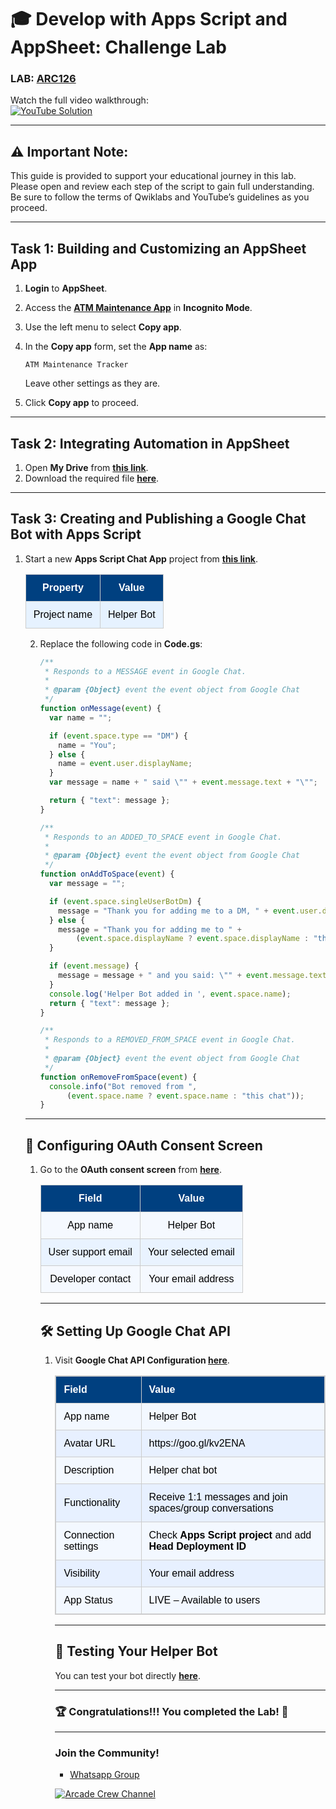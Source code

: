 # 🎓 **Develop with Apps Script and AppSheet: Challenge Lab**
### LAB: [ARC126](https://www.cloudskillsboost.google/focuses/66584?parent=catalog)
Watch the full video walkthrough:  
[![YouTube Solution](https://img.shields.io/badge/YouTube-Watch%20Solution-red?style=flat&logo=youtube)](https://youtu.be/nTB6AWZpbaY)

---

## ⚠️ **Important Note:**
This guide is provided to support your educational journey in this lab. Please open and review each step of the script to gain full understanding. Be sure to follow the terms of Qwiklabs and YouTube’s guidelines as you proceed.

---

##  **Task 1: Building and Customizing an AppSheet App**

1. **Login** to **AppSheet**.
2. Access the **[ATM Maintenance App](https://www.appsheet.com/template/AppDef?appName=ATMMaintenance-925818016)** in **Incognito Mode**.
3. Use the left menu to select **Copy app**.
4. In the **Copy app** form, set the **App name** as:

   ```plaintext
   ATM Maintenance Tracker
   ```
   Leave other settings as they are.
5. Click **Copy app** to proceed.

---

##  **Task 2: Integrating Automation in AppSheet**

1. Open **My Drive** from **[this link](https://drive.google.com/drive/my-drive)**.
2. Download the required file **[here](https://gourav8959-my.sharepoint.com/:f:/g/personal/gourav8959_gourav8959_onmicrosoft_com/Ejr59_zDiNRGko-iuLIritwBBmt-46CjuTLVqWpfzy9QeA?e=icLCtw)**.

---

## **Task 3: Creating and Publishing a Google Chat Bot with Apps Script**

1. Start a new **Apps Script Chat App** project from **[this link](https://script.google.com/home/projects/create?template=hangoutsChat)**.

   <table style="width:100%; border:1px solid #cccccc t; border-collapse:collapse; text-align:center; font-family:Arial, sans-serif;">
    <tr style="background-color:#004080; color:#ffffff;">
        <th style="padding:12px; border:1px solid #cccccc;">Property</th>
        <th style="padding:12px; border:1px solid #cccccc;">Value</th>
    </tr>
    <tr style="background-color:#e6f2ff; color:#000;">
        <td style="padding:12px; border:1px solid #cccccc;">Project name</td>
        <td style="padding:12px; border:1px solid #cccccc;">Helper Bot</td>
    </tr>
</table>


2. Replace the following code in **Code.gs**:

   ```javascript
   /**
    * Responds to a MESSAGE event in Google Chat.
    *
    * @param {Object} event the event object from Google Chat
    */
   function onMessage(event) {
     var name = "";

     if (event.space.type == "DM") {
       name = "You";
     } else {
       name = event.user.displayName;
     }
     var message = name + " said \"" + event.message.text + "\"";

     return { "text": message };
   }

   /**
    * Responds to an ADDED_TO_SPACE event in Google Chat.
    *
    * @param {Object} event the event object from Google Chat
    */
   function onAddToSpace(event) {
     var message = "";

     if (event.space.singleUserBotDm) {
       message = "Thank you for adding me to a DM, " + event.user.displayName + "!";
     } else {
       message = "Thank you for adding me to " +
           (event.space.displayName ? event.space.displayName : "this chat");
     }

     if (event.message) {
       message = message + " and you said: \"" + event.message.text + "\"";
     }
     console.log('Helper Bot added in ', event.space.name);
     return { "text": message };
   }

   /**
    * Responds to a REMOVED_FROM_SPACE event in Google Chat.
    *
    * @param {Object} event the event object from Google Chat
    */
   function onRemoveFromSpace(event) {
     console.info("Bot removed from ",
         (event.space.name ? event.space.name : "this chat"));
   }
   ```

---

## 🔑 **Configuring OAuth Consent Screen**

1. Go to the **OAuth consent screen** from **[here](https://console.cloud.google.com/apis/credentials/consent)**.

   <table style="width:100%; border:1px solid #cccccc t; border-collapse:collapse; text-align:center; font-family:Arial, sans-serif;">
    <tr style="background-color:#004080; color:#ffffff;">
        <th style="padding:12px; border:1px solid #cccccc;">Field</th>
        <th style="padding:12px; border:1px solid #cccccc;">Value</th>
    </tr>
    <tr style="background-color:#f5f9ff; color:#000;">
        <td style="padding:12px; border:1px solid #cccccc;">App name</td>
        <td style="padding:12px; border:1px solid #cccccc;">Helper Bot</td>
    </tr>
    <tr style="background-color:#e9f3ff; color:#000;">
        <td style="padding:12px; border:1px solid #cccccc;">User support email</td>
        <td style="padding:12px; border:1px solid #cccccc;">Your selected email</td>
    </tr>
    <tr style="background-color:#f5f9ff; color:#000;">
        <td style="padding:12px; border:1px solid #cccccc;">Developer contact</td>
        <td style="padding:12px; border:1px solid #cccccc;">Your email address</td>
    </tr>
</table>


---

## 🛠️ **Setting Up Google Chat API**

1. Visit **Google Chat API Configuration [here](https://console.cloud.google.com/apis/api/chat.googleapis.com/hangouts-chat)**.

   <table style="width:100%; border:1px solid #cccccc; border-collapse:collapse; text-align:left; font-family:Arial, sans-serif;">
    <tr style="background-color:#004080; color:#ffffff;">
        <th style="padding:12px; border:1px solid #cccccc;">Field</th>
        <th style="padding:12px; border:1px solid #cccccc;">Value</th>
    </tr>
    <tr style="background-color:#f3f8ff; color:#000;">
        <td style="padding:12px; border:1px solid #cccccc;">App name</td>
        <td style="padding:12px; border:1px solid #cccccc;">Helper Bot</td>
    </tr>
    <tr style="background-color:#e7f0ff; color:#000;">
        <td style="padding:12px; border:1px solid #cccccc;">Avatar URL</td>
        <td style="padding:12px; border:1px solid #cccccc;">https://goo.gl/kv2ENA</td>
    </tr>
    <tr style="background-color:#f3f8ff; color:#000;">
        <td style="padding:12px; border:1px solid #cccccc;">Description</td>
        <td style="padding:12px; border:1px solid #cccccc;">Helper chat bot</td>
    </tr>
    <tr style="background-color:#e7f0ff; color:#000;">
        <td style="padding:12px; border:1px solid #cccccc;">Functionality</td>
        <td style="padding:12px; border:1px solid #cccccc;">Receive 1:1 messages and join spaces/group conversations</td>
    </tr>
    <tr style="background-color:#f3f8ff; color:#000;">
        <td style="padding:12px; border:1px solid #cccccc;">Connection settings</td>
        <td style="padding:12px; border:1px solid #cccccc;">Check <b>Apps Script project</b> and add <b>Head Deployment ID</b></td>
    </tr>
    <tr style="background-color:#e7f0ff; color:#000;">
        <td style="padding:12px; border:1px solid #cccccc;">Visibility</td>
        <td style="padding:12px; border:1px solid #cccccc;">Your email address</td>
    </tr>
    <tr style="background-color:#f3f8ff; color:#000;">
        <td style="padding:12px; border:1px solid #cccccc;">App Status</td>
        <td style="padding:12px; border:1px solid #cccccc;">LIVE – Available to users</td>
    </tr>
</table>


---

## 🔬 **Testing Your Helper Bot**

You can test your bot directly **[here](https://mail.google.com/chat/u/0/#chat/home)**.

---

### 🏆 Congratulations!!! You completed the Lab! 🎉

---

### **Join the Community!**

- [Whatsapp Group](https://chat.whatsapp.com/FbVg9NI6Dp4CzfdsYmy0AE)  

[![Arcade Crew Channel](https://img.shields.io/badge/YouTube-Arcade%20Crew-red?style=flat&logo=youtube)](https://www.youtube.com/@Arcade61432)

